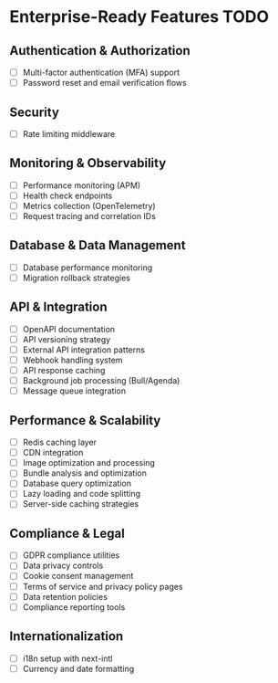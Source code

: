 # Enterprise-Ready Features TODO

## Authentication & Authorization

- [ ] Multi-factor authentication (MFA) support
- [ ] Password reset and email verification flows

## Security

- [ ] Rate limiting middleware

## Monitoring & Observability

- [ ] Performance monitoring (APM)
- [ ] Health check endpoints
- [ ] Metrics collection (OpenTelemetry)
- [ ] Request tracing and correlation IDs

## Database & Data Management

- [ ] Database performance monitoring
- [ ] Migration rollback strategies

## API & Integration

- [ ] OpenAPI documentation
- [ ] API versioning strategy
- [ ] External API integration patterns
- [ ] Webhook handling system
- [ ] API response caching
- [ ] Background job processing (Bull/Agenda)
- [ ] Message queue integration

## Performance & Scalability

- [ ] Redis caching layer
- [ ] CDN integration
- [ ] Image optimization and processing
- [ ] Bundle analysis and optimization
- [ ] Database query optimization
- [ ] Lazy loading and code splitting
- [ ] Server-side caching strategies

## Compliance & Legal

- [ ] GDPR compliance utilities
- [ ] Data privacy controls
- [ ] Cookie consent management
- [ ] Terms of service and privacy policy pages
- [ ] Data retention policies
- [ ] Compliance reporting tools

## Internationalization

- [ ] i18n setup with next-intl
- [ ] Currency and date formatting
